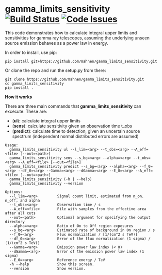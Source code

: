 # gamma_limits_sensitivity [![Build Status](https://travis-ci.org/mahnen/gamma_limits_sensitivity.svg?branch=master)](https://travis-ci.org/mahnen/gamma_limits_sensitivity) [![Code Issues](https://www.quantifiedcode.com/api/v1/project/14c7f1a7c1b941ac87f49f4d3fc880c9/badge.svg)](https://www.quantifiedcode.com/app/project/14c7f1a7c1b941ac87f49f4d3fc880c9)

This code demonstrates how to calculate integral upper limits and sensitivities for gamma ray telescopes, assuming the underlying unseen source emission behaves as a power law in energy.

In order to install, use pip:

```
pip install git+https://github.com/mahnen/gamma_limits_sensitivity.git
```

Or clone the repo and run the setup.py from there:

```
git clone https://github.com/mahnen/gamma_limits_sensitivity.git
cd gamma_limits_sensitivity
pip install .
```

__How it works__

There are three main commands that **gamma_limits_sensitivity** can excecute. These are:
- (**ul**): calculate integral upper limits 
- (**sens**): calculate sensitivity given an observation time t_obs
- (**predict**): calculate time to detection, given an uncertain source spectrum (independent normal distributed errors are assumed)

[comment]: # "All three use the integral spectral exclusion zone method and the representation of integral limits in the phase space of the power law source emission. Reference: xyz Link "

```
Usage:
  gamma_limits_sensitivity ul --l_lim=<arg> --t_obs=<arg> --A_eff=<file> [--out=<path>]
  gamma_limits_sensitivity sens --s_bg=<arg> --alpha=<arg> --t_obs=<arg> --A_eff=<file> [--out=<file>]
  gamma_limits_sensitivity predict --s_bg=<arg> --alpha=<arg> --f_0=<arg> --df_0=<arg> --Gamma=<arg> --dGamma=<arg> --E_0=<arg> --A_eff=<file> [--out=<path>]
  gamma_limits_sensitivity (-h | --help)
  gamma_limits_sensitivity --version

Options:
  --l_lim=<arg>         Signal count limit, estimated from n_on, n_off, and alpha
  --t_obs=<arg>         Observation time / s
  --A_eff=<file>        File with samples from the effective area after all cuts
  --out=<path>          Optional argument for specifying the output directory
  --alpha=<arg>         Ratio of On to Off region exposures
  --s_bg=<arg>          Estimated rate of background in On region / s
  --f_0=<arg>           Flux normalization / [1/(cm^2 s TeV)]
  --df_0=<arg>          Error of the flux normalization (1 sigma) / [1/(cm^2 s TeV)]
  --Gamma=<arg>         Emission power law index (< 0)
  --dGamma=<arg>        Error of the emission power law index (1 sigma)
  --E_0=<arg>           Reference energy / TeV
  -h --help             Show this screen.
  --version             Show version.
```

